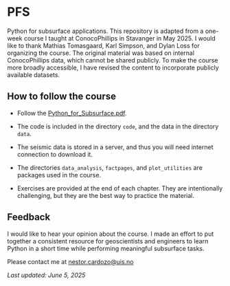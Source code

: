 # PFS

Python for subsurface applications. This repository is adapted from a one-week course I taught at ConocoPhillips in Stavanger in May 2025. I would like to thank Mathias Tomasgaard, Karl Simpson, and Dylan Loss for organizing the course. The original material was based on internal ConocoPhillips data, which cannot be shared publicly. To make the course more broadly accessible, I have revised the content to incorporate
publicly available datasets.

## How to follow the course

- Follow the [Python_for_Subsurface.pdf](Python_for_Subsurface.pdf). 

- The code is included in the directory `code`, and the data in the directory `data`. 

- The seismic data is stored in a server, and thus you will need internet connection to download it. 

- The directories `data_analysis`, `factpages`, and `plot_utilities` are packages used in the course.

- Exercises are provided at the end of each chapter. They are intentionally challenging, but they are the best way to practice the material.

## Feedback

I would like to hear your opinion about the course. I made an effort to put together a consistent resource for geoscientists and engineers to learn Python in a short time while performing meaningful subsurface tasks.

Please contact me at [nestor.cardozo@uis.no](mailto:nestor.cardozo@uis.no)

*Last updated: June 5, 2025*
